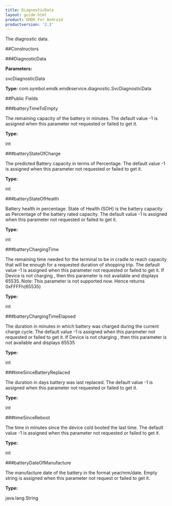 ```yaml
---
title: DiagnosticData
layout: guide.html
product: EMDK For Android
productversion: '2.3'
---
```


The diagnostic data.

##Constructors

###DiagnosticData



**Parameters:**

svcDiagnosticData



**Type:** com.symbol.emdk.emdkservice.diagnostic.SvcDiagnosticData

##Public Fields

###batteryTimeToEmpty

The remaining capacity of the battery in minutes. 
 The default value -1 is assigned when this parameter not requested or failed to get it.

**Type:**

int

###batteryStateOfCharge

The predicted Battery capacity in terms of Percentage. 
  The default value -1 is assigned when this parameter not requested or failed to get it.

**Type:**

int

###batteryStateOfHealth

Battery health in percentage.
  State of Health (SOH) is the battery capacity as Percentage of the battery rated capacity.
  The default value -1 is assigned when this parameter not requested or failed to get it.

**Type:**

int

###batteryChargingTime

The remaining time needed for the terminal to be in cradle to reach capacity that will be enough
  for a requested duration of shopping trip. 
  The default value -1 is assigned when this parameter not requested or failed to get it.
  If Device is not charging , then this parameter is not available and displays 65535.
  Note: This parameter is not supported now. Hence returns 0xFFFFh(65535)

**Type:**

int

###batteryChargingTimeElapsed

The duration in minutes in which battery was charged during the current charge cycle. 
  The default value -1 is assigned when this parameter not requested or failed to get it.
  If Device is not charging , then this parameter is not available and displays 65535

**Type:**

int

###timeSinceBatteryReplaced

The duration in days battery was last replaced.
 The default value -1 is assigned when this parameter not requested or failed to get it.

**Type:**

int

###timeSinceReboot

The time in minutes since the device cold booted the last time. 
 The default value -1 is assigned when this parameter not requested or failed to get it.

**Type:**

int

###batteryDateOfManufacture

The manufacture date of the battery in the format year/mm/date.  Empty string is assigned when this parameter not request or failed to get it.

**Type:**

java.lang.String










